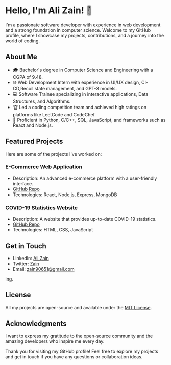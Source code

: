 


# Hello, I'm Ali Zain! 👋


I'm a passionate software developer with experience in web development and a strong foundation in computer science. Welcome to my GitHub profile, where I showcase my projects, contributions, and a journey into the world of coding.

## About Me

- 🎓 Bachelor's degree in Computer Science and Engineering with a CGPA of 9.48.
- 🌐 Web Development Intern with experience in UI/UX design, CI-CD,Recoil state management, and GPT-3 models.
- 💻 Software Trainee specializing in interactive applications, Data Structures, and Algorithms.
- 🏆 Led a coding competition team and achieved high ratings on platforms like LeetCode and CodeChef.
- 🌟 Proficient in Python, C/C++, SQL, JavaScript, and frameworks such as React and Node.js.

## Featured Projects

Here are some of the projects I've worked on:

### E-Commerce Web Application
- Description: An advanced e-commerce platform with a user-friendly interface.
- [GitHub Repo](URL_TO_REPO)
- Technologies: React, Node.js, Express, MongoDB



### COVID-19 Statistics Website
- Description: A website that provides up-to-date COVID-19 statistics.
- [GitHub Repo](URL_TO_REPO)
- Technologies: HTML, CSS, JavaScript

## Get in Touch

- LinkedIn: [Ali Zain](https://www.linkedin.com/in/zain-2201/)
- Twitter: [Zain](https://twitter.com/AliZain2201)
- Email: zain90651@gmail.com


ing.

## License

All my projects are open-source and available under the [MIT License](LICENSE_URL).

## Acknowledgments

I want to express my gratitude to the open-source community and the amazing developers who inspire me every day.

Thank you for visiting my GitHub profile! Feel free to explore my projects and get in touch if you have any questions or collaboration ideas.


